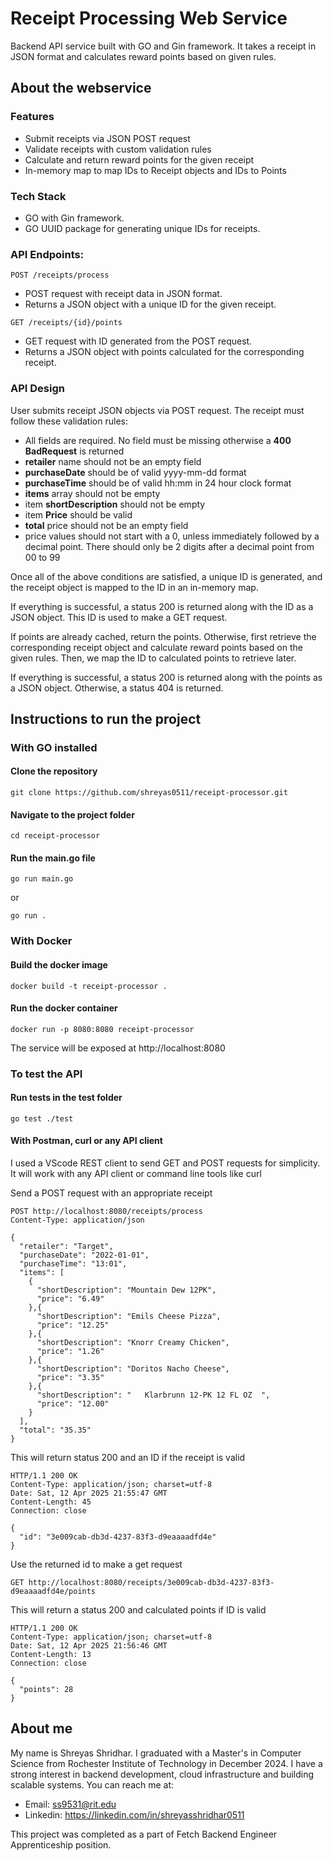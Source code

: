 # Receipt Processing Web Service
Backend API service built with GO and Gin framework. It takes a receipt in JSON format and calculates reward points based on given rules.

## About the webservice
### Features
* Submit receipts via JSON POST request
* Validate receipts with custom validation rules
* Calculate and return reward points for the given receipt
* In-memory map to map IDs to Receipt objects and IDs to Points

### Tech Stack
* GO with Gin framework.
* GO UUID package for generating unique IDs for receipts.
  
### API Endpoints:
`POST /receipts/process`
* POST request with receipt data in JSON format.
* Returns a JSON object with a unique ID for the given receipt.
  
`GET /receipts/{id}/points`
* GET request with ID generated from the POST request.
* Returns a JSON object with points calculated for the corresponding receipt.
  
### API Design
User submits receipt JSON objects via POST request. The receipt must follow these validation rules:
* All fields are required. No field must be missing otherwise a **400 BadRequest** is returned
* **retailer** name should not be an empty field
* **purchaseDate** should be of valid yyyy-mm-dd format
* **purchaseTime** should be of valid hh:mm in 24 hour clock format
* **items** array should not be empty
* item **shortDescription** should not be empty
* item **Price** should be valid
* **total** price should not be an empty field
* price values should not start with a 0, unless immediately followed by a decimal point. There should only be 2 digits after a decimal point from 00 to 99

Once all of the above conditions are satisfied, a unique ID is generated, and the receipt object is mapped to the ID in an in-memory map.

If everything is successful, a status 200 is returned along with the ID as a JSON object. This ID is used to make a GET request.

If points are already cached, return the points. Otherwise, first retrieve the corresponding receipt object and calculate reward points based on the given rules.
Then, we map the ID to calculated points to retrieve later.

If everything is successful, a status 200 is returned along with the points as a JSON object. Otherwise, a status 404 is returned.
  
## Instructions to run the project
### With GO installed
#### Clone the repository
```
git clone https://github.com/shreyas0511/receipt-processor.git
```
#### Navigate to the project folder
```
cd receipt-processor
```
#### Run the main.go file
```
go run main.go
```
or
```
go run .
```
### With Docker
#### Build the docker image
```
docker build -t receipt-processor .
```
#### Run the docker container
```
docker run -p 8080:8080 receipt-processor
```
The service will be exposed at http://localhost:8080

### To test the API
#### Run tests in the test folder
```
go test ./test
```
#### With Postman, curl or any API client
I used a VScode REST client to send GET and POST requests for simplicity. It will work with any API client or command line tools like curl

Send a POST request with an appropriate receipt
```http
POST http://localhost:8080/receipts/process
Content-Type: application/json

{
  "retailer": "Target",
  "purchaseDate": "2022-01-01",
  "purchaseTime": "13:01",
  "items": [
    {
      "shortDescription": "Mountain Dew 12PK",
      "price": "6.49"
    },{
      "shortDescription": "Emils Cheese Pizza",
      "price": "12.25"
    },{
      "shortDescription": "Knorr Creamy Chicken",
      "price": "1.26"
    },{
      "shortDescription": "Doritos Nacho Cheese",
      "price": "3.35"
    },{
      "shortDescription": "   Klarbrunn 12-PK 12 FL OZ  ",
      "price": "12.00"
    }
  ],
  "total": "35.35"
}
```
This will return status 200 and an ID if the receipt is valid
```http
HTTP/1.1 200 OK
Content-Type: application/json; charset=utf-8
Date: Sat, 12 Apr 2025 21:55:47 GMT
Content-Length: 45
Connection: close

{
  "id": "3e009cab-db3d-4237-83f3-d9eaaaadfd4e"
}
```
Use the returned id to make a get request
```http
GET http://localhost:8080/receipts/3e009cab-db3d-4237-83f3-d9eaaaadfd4e/points
```
This will return a status 200 and calculated points if ID is valid
```http
HTTP/1.1 200 OK
Content-Type: application/json; charset=utf-8
Date: Sat, 12 Apr 2025 21:56:46 GMT
Content-Length: 13
Connection: close

{
  "points": 28
}
```

## About me
My name is Shreyas Shridhar. I graduated with a Master's in Computer Science from Rochester Institute of Technology in December 2024. I have a strong interest in backend development, cloud infrastructure and building scalable systems. You can reach me at:
* Email: ss9531@rit.edu
* Linkedin: https://linkedin.com/in/shreyasshridhar0511

This project was completed as a part of Fetch Backend Engineer Apprenticeship position.
